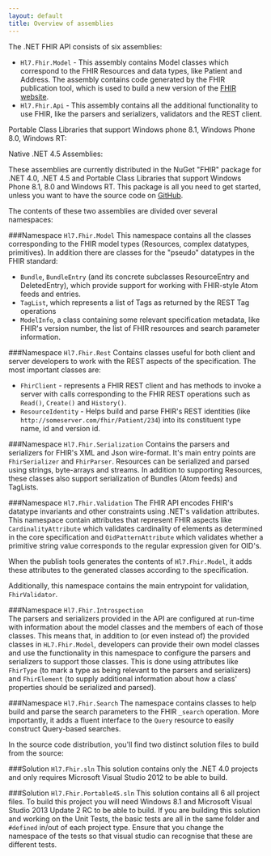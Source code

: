 ```yaml
---
layout: default
title: Overview of assemblies
---
```


The .NET FHIR API consists of six assemblies:

* `Hl7.Fhir.Model` - This assembly contains Model classes which correspond to the FHIR Resources and data types, like Patient and Address. The assembly contains code generated by the FHIR publication tool, which is used to build a new version of the [FHIR website][]. 
* `Hl7.Fhir.Api` - This assembly contains all the  additional functionality to use FHIR, like the parsers and serializers, validators and the REST client.

Portable Class Libraries that support Windows phone 8.1, Windows Phone 8.0, Windows RT:


Native .NET 4.5 Assemblies:

These assemblies are currently distributed in the NuGet "FHIR" package for .NET 4.0, .NET 4.5 and Portable Class Libraries that support Windows Phone 8.1, 8.0 and Windows RT. This package is all you need to get started, unless you want to have the source code on [GitHub]. 

[FHIR website]: http://www.hl7.org/fhir
[GitHub]: http://www.github.com/ewoutkramer/fhir-net-api

The contents of these two assemblies are divided over several namespaces:

###Namespace `Hl7.Fhir.Model`
This namespace contains all the classes corresponding to the FHIR model types (Resources, complex datatypes, primitives). In addition there are classes for the "pseudo" datatypes in the FHIR standard:

* `Bundle`, `BundleEntry` (and its concrete subclasses ResourceEntry and DeletedEntry), which provide support for working with FHIR-style Atom feeds and entries.
* `TagList`, which represents a list of Tags as returned by the REST Tag operations
* `ModelInfo`, a class containing some relevant specification metadata, like FHIR's version number, the list of FHIR resources and search parameter information.

###Namespace `Hl7.Fhir.Rest`
Contains classes useful for both client and server developers to work with the REST aspects of the specification. The most important classes are:

* `FhirClient` - represents a FHIR REST client and has methods to invoke a server with calls corresponding to the  FHIR REST operations such as `Read()`, `Create()` and `History()`. 
* `ResourceIdentity` - Helps build and parse FHIR's REST identities (like `http://someserver.com/fhir/Patient/234`) into its constituent type name, id and version id.

###Namespace `Hl7.Fhir.Serialization`
Contains the parsers and serializers for FHIR's XML and Json wire-format. It's main entry points are `FhirSerializer` and `FhirParser`. Resources can be serialized and parsed using strings, byte-arrays and streams. In addition to supporting Resources, these classes also support serialization of Bundles (Atom feeds) and TagLists.

###Namespace `Hl7.Fhir.Validation`
The FHIR API encodes FHIR's datatype invariants and other constraints using .NET's validation attributes. This namespace contain attributes that represent FHIR aspects like `CardinalityAttribute` which validates cardinality of elements as determined in the core specification and `OidPatternAttribute` which validates whether a primitive string value corresponds to the regular expression given for OID's.

When the publish tools generates the contents of `Hl7.Fhir.Model`, it adds these attributes to the generated classes according to the specification. 

Additionally, this namespace contains the main entrypoint for validation, `FhirValidator`.

###Namespace `Hl7.Fhir.Introspection`  
The parsers and serializers provided in the API are configured at run-time with information about the model classes and the members of each of those classes. This means that, in addition to (or even instead of) the provided classes in `HL7.Fhir.Model`, developers can provide their own model classes and use the functionality in this namespace to configure the parsers and serializers to support those classes. This is done using attributes like `FhirType` (to mark a type as being relevant to the parsers and serializers) and `FhirElement` (to supply additional information about how a class' properties should be serialized and parsed).

###Namespace `Hl7.Fhir.Search`
The namespace contains classes to help build and parse the search parameters to the FHIR `_search` operation. More importantly, it adds a fluent interface to the `Query` resource to easily construct Query-based searches.

In the source code distribution, you'll find two distinct solution files to build from the source:

###Solution `Hl7.Fhir.sln`
This solution contains only the .NET 4.0 projects and only requires Microsoft Visual Studio 2012 to be able to build.

###Solution `Hl7.Fhir.Portable45.sln`
This solution contains all 6 all project files. To build this project you will need Windows 8.1 and Microsoft Visual Studio 2013 Update 2 RC to be able to build.
If you are building this solution and working on the Unit Tests, the basic tests are all in the same
folder and `#defined` in/out of each project type. Ensure that you change the namespace of the tests
so that visual studio can recognise that these are different tests.
